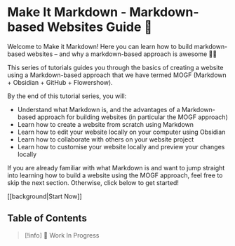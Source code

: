 # Make It Markdown - Markdown-based Websites Guide 🚀

Welcome to Make it Markdown! Here you can learn how to build markdown-based websites – and why a markdown-based approach is awesome 🦸‍♀️

This series of tutorials guides you through the basics of creating a website using a Markdown-based approach that we have termed MOGF (Markdown + Obsidian + GitHub + Flowershow).

By the end of this tutorial series, you will:
- Understand what Markdown is, and the advantages of a Markdown-based approach for building websites (in particular the MOGF approach)
- Learn how to create a website from scratch using Markdown
- Learn how to edit your website locally on your computer using Obsidian
- Learn how to collaborate with others on your website project
- Learn how to customise your website locally and preview your changes locally

If you are already familiar with what Markdown is and want to jump straight into learning how to build a website using the MOGF approach, feel free to skip the next section. Otherwise, click below to get started! 

[[background|Start Now]]

## Table of Contents

> [!info]
> 🚧 Work In Progress

